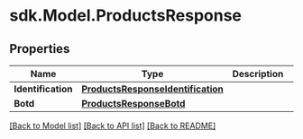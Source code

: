 # sdk.Model.ProductsResponse
## Properties

Name | Type | Description | Notes
------------ | ------------- | ------------- | -------------
**Identification** | [**ProductsResponseIdentification**](ProductsResponseIdentification.md) |  | [optional] 
**Botd** | [**ProductsResponseBotd**](ProductsResponseBotd.md) |  | [optional] 

[[Back to Model list]](../README.md#documentation-for-models) [[Back to API list]](../README.md#documentation-for-api-endpoints) [[Back to README]](../README.md)

